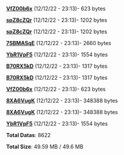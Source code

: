[**VfZ00b6x**](/data/VfZ00b6x.txt) (12/12/22 - 23:13)- 623 bytes

[**spZ8cZQr**](/data/spZ8cZQr.txt) (12/12/22 - 23:13)- 1202 bytes

[**spZ8cZQr**](/data/spZ8cZQr.txt) (12/12/22 - 23:13)- 1202 bytes

[**7SBMASqE**](/data/7SBMASqE.txt) (12/12/22 - 23:13)- 2660 bytes

[**YbR1VpF5**](/data/YbR1VpF5.txt) (12/12/22 - 23:13)- 1554 bytes

[**B70RX5kD**](/data/B70RX5kD.txt) (12/12/22 - 23:13)- 1317 bytes

[**B70RX5kD**](/data/B70RX5kD.txt) (12/12/22 - 23:13)- 1317 bytes

[**VfZ00b6x**](/data/VfZ00b6x.txt) (12/12/22 - 23:13)- 623 bytes

[**8XA6VugK**](/data/8XA6VugK.txt) (12/12/22 - 23:13)- 348388 bytes

[**8XA6VugK**](/data/8XA6VugK.txt) (12/12/22 - 23:13)- 348388 bytes

[**YbR1VpF5**](/data/YbR1VpF5.txt) (12/12/22 - 23:13)- 1554 bytes

**Total Datas**: 8622

**Total Size**: 49.59 MB / 49.6 MB